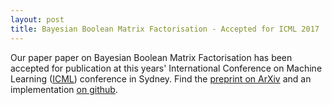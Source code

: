 ```yaml
---
layout: post
title: Bayesian Boolean Matrix Factorisation - Accepted for ICML 2017
---
```


Our paper paper on Bayesian Boolean Matrix Factorisation has been accepted for publication at
this years' International Conference on Machine Learning ([ICML](https://2017.icml.cc/)) conference in Sydney. Find the [preprint on ArXiv](https://arxiv.org/abs/1702.06166) and an implementation [on github](https://github.com/TammoR/OrMachine/).
